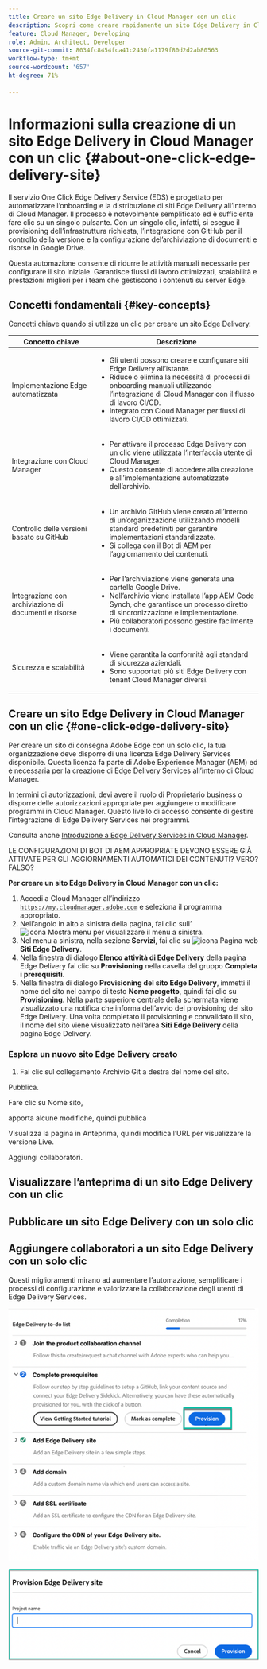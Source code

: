 ```yaml
---
title: Creare un sito Edge Delivery in Cloud Manager con un clic
description: Scopri come creare rapidamente un sito Edge Delivery in Cloud Manager con il clic di un pulsante.
feature: Cloud Manager, Developing
role: Admin, Architect, Developer
source-git-commit: 8034fc8454fca41c2430fa1179f80d2d2ab80563
workflow-type: tm+mt
source-wordcount: '657'
ht-degree: 71%

---
```



# Informazioni sulla creazione di un sito Edge Delivery in Cloud Manager con un clic {#about-one-click-edge-delivery-site}

Il servizio One Click Edge Delivery Service (EDS) è progettato per automatizzare l’onboarding e la distribuzione di siti Edge Delivery all’interno di Cloud Manager. Il processo è notevolmente semplificato ed è sufficiente fare clic su un singolo pulsante. Con un singolo clic, infatti, si esegue il provisioning dell’infrastruttura richiesta, l’integrazione con GitHub per il controllo della versione e la configurazione del’archiviazione di documenti e risorse in Google Drive.

Questa automazione consente di ridurre le attività manuali necessarie per configurare il sito iniziale. Garantisce flussi di lavoro ottimizzati, scalabilità e prestazioni migliori per i team che gestiscono i contenuti su server Edge.

## Concetti fondamentali {#key-concepts}

Concetti chiave quando si utilizza un clic per creare un sito Edge Delivery.

| Concetto chiave | Descrizione |
| --- | --- |
| Implementazione Edge automatizzata | <ul><li>Gli utenti possono creare e configurare siti Edge Delivery all’istante.</li><li>Riduce o elimina la necessità di processi di onboarding manuali utilizzando l’integrazione di Cloud Manager con il flusso di lavoro CI/CD.</li><li>Integrato con Cloud Manager per flussi di lavoro CI/CD ottimizzati.</li></ul> |
| Integrazione con Cloud Manager | <ul><li>Per attivare il processo Edge Delivery con un clic viene utilizzata l’interfaccia utente di Cloud Manager.</li><li>Questo consente di accedere alla creazione e all’implementazione automatizzate dell’archivio.</li></ul> |
| Controllo delle versioni basato su GitHub | <ul><li>Un archivio GitHub viene creato all’interno di un’organizzazione utilizzando modelli standard predefiniti per garantire implementazioni standardizzate.</li><li>Si collega con il Bot di AEM per l’aggiornamento dei contenuti.</li></ul> |
| Integrazione con archiviazione di documenti e risorse | <ul><li>Per l’archiviazione viene generata una cartella Google Drive.<li>Nell’archivio viene installata l’app AEM Code Synch, che garantisce un processo diretto di sincronizzazione e implementazione.</li></li><li>Più collaboratori possono gestire facilmente i documenti.</li></ul> |
| Sicurezza e scalabilità | <ul><li>Viene garantita la conformità agli standard di sicurezza aziendali.</li><li>Sono supportati più siti Edge Delivery con tenant Cloud Manager diversi.</li></ul> |



## Creare un sito Edge Delivery in Cloud Manager con un clic {#one-click-edge-delivery-site}

Per creare un sito di consegna Adobe Edge con un solo clic, la tua organizzazione deve disporre di una licenza Edge Delivery Services disponibile. Questa licenza fa parte di Adobe Experience Manager (AEM) ed è necessaria per la creazione di Edge Delivery Services all’interno di Cloud Manager.

In termini di autorizzazioni, devi avere il ruolo di Proprietario business o disporre delle autorizzazioni appropriate per aggiungere o modificare programmi in Cloud Manager. Questo livello di accesso consente di gestire l’integrazione di Edge Delivery Services nei programmi.

Consulta anche [Introduzione a Edge Delivery Services in Cloud Manager](/help/implementing/cloud-manager/edge-delivery/introduction-to-edge-delivery-services.md).

LE CONFIGURAZIONI DI BOT DI AEM APPROPRIATE DEVONO ESSERE GIÀ ATTIVATE PER GLI AGGIORNAMENTI AUTOMATICI DEI CONTENUTI? VERO? FALSO?

**Per creare un sito Edge Delivery in Cloud Manager con un clic:**

1. Accedi a Cloud Manager all’indirizzo [`https://my.cloudmanager.adobe.com`](https://my.cloudmanager.adobe.com/) e seleziona il programma appropriato.
1. Nell’angolo in alto a sinistra della pagina, fai clic sull’![icona Mostra menu](https://spectrum.adobe.com/static/icons/workflow_18/Smock_ShowMenu_18_N.svg) per visualizzare il menu a sinistra.
1. Nel menu a sinistra, nella sezione **Servizi**, fai clic su ![icona Pagina web](https://spectrum.adobe.com/static/icons/workflow_18/Smock_WebPages_18_N.svg) **Siti Edge Delivery**.
1. Nella finestra di dialogo **Elenco attività di Edge Delivery** della pagina Edge Delivery fai clic su **Provisioning** nella casella del gruppo **Completa i prerequisiti**.
1. Nella finestra di dialogo **Provisioning del sito Edge Delivery**, immetti il nome del sito nel campo di testo **Nome progetto**, quindi fai clic su **Provisioning**.
Nella parte superiore centrale della schermata viene visualizzato una notifica che informa dell’avvio del provisioning del sito Edge Delivery.
Una volta completato il provisioning e convalidato il sito, il nome del sito viene visualizzato nell’area **Siti Edge Delivery** della pagina Edge Delivery.

### Esplora un nuovo sito Edge Delivery creato


1. Fai clic sul collegamento Archivio Git a destra del nome del sito.

Pubblica.

Fare clic su Nome sito,

apporta alcune modifiche, quindi pubblica

Visualizza la pagina in Anteprima, quindi modifica l’URL per visualizzare la versione Live.

Aggiungi collaboratori.


## Visualizzare l’anteprima di un sito Edge Delivery con un clic

## Pubblicare un sito Edge Delivery con un solo clic





## Aggiungere collaboratori a un sito Edge Delivery con un solo clic


































Questi miglioramenti mirano ad aumentare l’automazione, semplificare i processi di configurazione e valorizzare la collaborazione degli utenti di Edge Delivery Services. <!-- CMGR-59362 -->

![Crea un sito Edge Delivery con un clic](/help/implementing/cloud-manager/release-notes/assets/eds-one-click-60.png)

![Finestra di dialogo Provisioning del sito Edge Delivery](/help/implementing/cloud-manager/release-notes/assets/eds-provision-60.png)